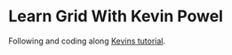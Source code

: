# Learn Grid With Kevin Powel

Following and coding along [Kevins tutorial](https://www.youtube.com/watch?v=rg7Fvvl3taU).
